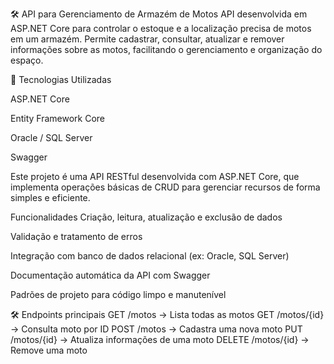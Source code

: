 🛠️ API para Gerenciamento de Armazém de Motos
API desenvolvida em ASP.NET Core para controlar o estoque e a localização precisa de motos em um armazém. Permite cadastrar, consultar, atualizar e remover informações sobre as motos, facilitando o gerenciamento e organização do espaço.

🚀 Tecnologias Utilizadas

ASP.NET Core

Entity Framework Core

Oracle / SQL Server

Swagger 

Este projeto é uma API RESTful desenvolvida com ASP.NET Core, que implementa operações básicas de CRUD para gerenciar recursos de forma simples e eficiente.

Funcionalidades
Criação, leitura, atualização e exclusão de dados

Validação e tratamento de erros

Integração com banco de dados relacional (ex: Oracle, SQL Server)

Documentação automática da API com Swagger

Padrões de projeto para código limpo e manutenível

🛠️ Endpoints principais
GET /motos → Lista todas as motos
GET /motos/{id} → Consulta moto por ID
POST /motos → Cadastra uma nova moto
PUT /motos/{id} → Atualiza informações de uma moto
DELETE /motos/{id} → Remove uma moto

